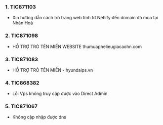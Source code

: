 ### 1. TIC871103
- Xin hướng dẫn cách trỏ trang web tĩnh từ Netlify đến domain đã mua tại Nhân Hoà
### 2. TIC871098
- HỖ TRỢ TRỎ TÊN MIỀN WEBSITE thumuaphelieugiacaohn.com
### 3. TIC871083
- HỖ TRỢ TRỎ TÊN MIỀN - hyundaips.vn
### 4. TIC868382
- Lỗi Vps không truy cập được vào Direct Admin
### 5. TIC871067
- Không cập nhập được dns
